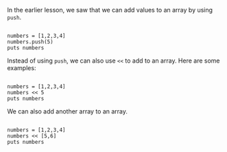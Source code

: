 In the earlier lesson, we saw
that we can add values to an array
by using `push`.

<codeblock language="ruby" type="lesson">
<code>
numbers = [1,2,3,4]
numbers.push(5)
puts numbers
</code>
</codeblock>

Instead of using `push`, we can
also use `<<` to add to an array.
Here are some examples:

<codeblock language="ruby" type="lesson">
<code>
numbers = [1,2,3,4]
numbers << 5
puts numbers
</code>
</codeblock>

We can also add another
array to an array.

<codeblock language="ruby" type="lesson">
<code>
numbers = [1,2,3,4]
numbers << [5,6]
puts numbers
</code>
</codeblock>